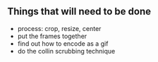 ## Things that will need to be done
- process: crop, resize, center
- put the frames together
- find out how to encode as a gif
- do the collin scrubbing technique